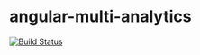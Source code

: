 # angular-multi-analytics

[![Build Status](https://travis-ci.org/cesarandreu/angular-multi-analytics.svg?branch=master)](https://travis-ci.org/cesarandreu/angular-analytics)
